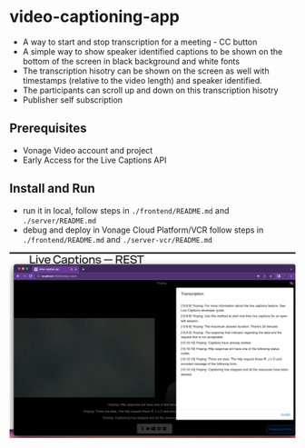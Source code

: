 # video-captioning-app

- A way to start and stop transcription for a meeting - CC button
- A simple way to show speaker identified captions to be shown on the bottom of the screen in black background and white fonts
- The transcription hisotry can be shown on the screen as well with timestamps (relative to the video length) and speaker identified. 
- The participants can scroll up and down on this transcription hisotry
- Publisher self subscription

## Prerequisites
- Vonage Video account and project
- Early Access for the Live Captions API

## Install and Run
- run it in local, follow steps in `./frontend/README.md` and `./server/README.md` 
- debug and deploy in Vonage Cloud Platform/VCR follow steps in `./frontend/README.md` and `./server-vcr/README.md` 



![sample app with Vonage Live Captions](./video-captioning-api-demo.png?raw=true "sample app with Vonage Live Captions")
